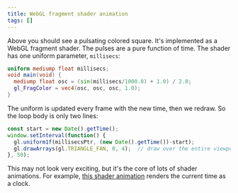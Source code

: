 ```yaml
---
title: WebGL fragment shader animation
tags: []
---
```


<div><canvas id="clock" width="400" height="400" style="width: 200px; height: 200px;"></canvas></div>

<script id="vertex-shader" type="glsl">
  attribute vec2 coord;
  void main(void) {
    gl_Position = vec4(coord, 0.0, 1.0);
  }
</script>

<script id="fragment-shader" type="glsl">
  uniform mediump float millisecs;
  void main(void) {
    mediump float osc = (sin(millisecs/1000.0) + 1.0) / 2.0;
    gl_FragColor = vec4(osc, osc, osc, 1.0);
  }
</script>

<script>
  const clockEl = document.getElementById("clock");
  const gl = clockEl.getContext("webgl");
  gl.viewport(0,0,clockEl.width, clockEl.height);
  const vertShader = gl.createShader(gl.VERTEX_SHADER);
  gl.shaderSource(vertShader, document.getElementById('vertex-shader').innerText);
  gl.compileShader(vertShader);
  const fragShader = gl.createShader(gl.FRAGMENT_SHADER);
  gl.shaderSource(fragShader, document.getElementById('fragment-shader').innerText);
  gl.compileShader(fragShader);
  if (!gl.getShaderParameter(fragShader, gl.COMPILE_STATUS)) {
    console.error(gl.getShaderInfoLog(fragShader));
  }
  const prog = gl.createProgram();
  gl.attachShader(prog, vertShader);
  gl.attachShader(prog, fragShader);
  gl.linkProgram(prog);
  gl.useProgram(prog);
  const vertBuf = gl.createBuffer();
  gl.bindBuffer(gl.ARRAY_BUFFER, vertBuf);
  gl.bufferData(gl.ARRAY_BUFFER, new Float32Array([-1,1,  -1,-1,  1,-1, 1,1]), gl.STATIC_DRAW);
  const coordPtr = gl.getAttribLocation(prog, 'coord');
  gl.vertexAttribPointer(coordPtr, 2, gl.FLOAT, false, 0, 0);
  gl.enableVertexAttribArray(coordPtr);
  gl.clearColor(1,0,0,1);
  const millisecsPtr = gl.getUniformLocation(prog, 'millisecs');
  const start = new Date().getTime();
  window.setInterval(function() {
    gl.uniform1f(millisecsPtr, (new Date().getTime())-start);
    gl.drawArrays(gl.TRIANGLE_FAN, 0, 4);
  }, 50);
</script>

Above you should see a pulsating colored square.
It's implemented as a WebGL fragment shader.
The pulses are a pure function of time.
The shader has one uniform parameter, `millisecs`:

```glsl
uniform mediump float millisecs;
void main(void) {
  mediump float osc = (sin(millisecs/1000.0) + 1.0) / 2.0;
  gl_FragColor = vec4(osc, osc, osc, 1.0);
}
```

The uniform is updated every frame with the new time, then we redraw.
So the loop body is only two lines:

```js
const start = new Date().getTime();
window.setInterval(function() {
  gl.uniform1f(millisecsPtr, (new Date().getTime())-start);
  gl.drawArrays(gl.TRIANGLE_FAN, 0, 4);  // draw over the entire viewport
}, 50);
```

This may not look very exciting, but it's the core of lots of shader animations.
For example, [this shader animation](https://www.shadertoy.com/view/XtV3W3)
renders the current time as a clock.
